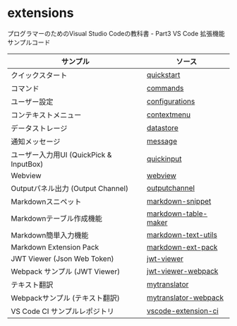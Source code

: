 # extensions

プログラマーのためのVisual Studio Codeの教科書 - Part3 VS Code 拡張機能サンプルコード

| サンプル | ソース  |
| ---- | ---- |
| クイックスタート | [quickstart](quickstart) |
| コマンド | [commands](commands) |
| ユーザー設定 | [configurations](configurations) |
| コンテキストメニュー | [contextmenu](contextmenu) |
| データストレージ | [datastore](datastore) |
| 通知メッセージ | [message](message) |
| ユーザー入力用UI (QuickPick & InputBox) | [quickinput](quickinput) |
| Webview | [webview](webview) |
| Outputパネル出力 (Output Channel) | [outputchannel](outputchannel) |
| Markdownスニペット | [markdown-snippet](markdown-snippet) |
| Markdownテーブル作成機能  | [markdown-table-maker](markdown-table-maker) |
| Markdown簡単入力機能  | [markdown-text-utils](markdown-text-utils) |
| Markdown Extension Pack | [markdown-ext-pack](markdown-ext-pack) |
| JWT Viewer (Json Web Token) | [jwt-viewer](jwt-viewer) |
| Webpack サンプル (JWT Viewer) | [jwt-viewer-webpack](jwt-viewer-webpack) |
| テキスト翻訳 | [mytranslator](mytranslator) |
| Webpackサンプル (テキスト翻訳) | [mytranslator-webpack](mytranslator-webpack) |
| VS Code CI サンプルレポジトリ| [vscode-extension-ci](https://github.com/vscode-textbook/vscode-extension-ci) |
